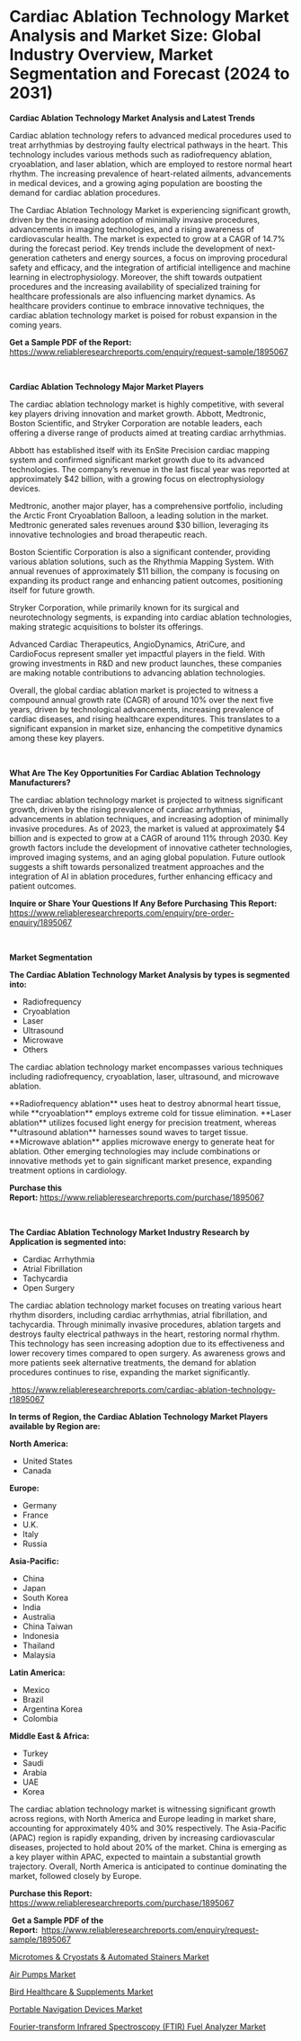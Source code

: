 <p><h1>Cardiac Ablation Technology Market Analysis and Market Size: Global Industry Overview, Market Segmentation and Forecast (2024 to 2031)</h1></p><p><strong>Cardiac Ablation Technology Market Analysis and Latest Trends</strong></p>
<p><p>Cardiac ablation technology refers to advanced medical procedures used to treat arrhythmias by destroying faulty electrical pathways in the heart. This technology includes various methods such as radiofrequency ablation, cryoablation, and laser ablation, which are employed to restore normal heart rhythm. The increasing prevalence of heart-related ailments, advancements in medical devices, and a growing aging population are boosting the demand for cardiac ablation procedures.</p><p>The Cardiac Ablation Technology Market is experiencing significant growth, driven by the increasing adoption of minimally invasive procedures, advancements in imaging technologies, and a rising awareness of cardiovascular health. The market is expected to grow at a CAGR of 14.7% during the forecast period. Key trends include the development of next-generation catheters and energy sources, a focus on improving procedural safety and efficacy, and the integration of artificial intelligence and machine learning in electrophysiology. Moreover, the shift towards outpatient procedures and the increasing availability of specialized training for healthcare professionals are also influencing market dynamics. As healthcare providers continue to embrace innovative techniques, the cardiac ablation technology market is poised for robust expansion in the coming years.</p></p>
<p><strong>Get a Sample PDF of the Report:&nbsp;</strong> <a href="https://www.reliableresearchreports.com/enquiry/request-sample/1895067?utm_campaign=4&utm_medium=2&utm_source=Github&utm_content=ia&utm_term=24102024&utm_id=cardiac-ablation-technology">https://www.reliableresearchreports.com/enquiry/request-sample/1895067</a></p>
<p>&nbsp;</p>
<p><strong>Cardiac Ablation Technology Major Market Players</strong></p>
<p><p>The cardiac ablation technology market is highly competitive, with several key players driving innovation and market growth. Abbott, Medtronic, Boston Scientific, and Stryker Corporation are notable leaders, each offering a diverse range of products aimed at treating cardiac arrhythmias.</p><p>Abbott has established itself with its EnSite Precision cardiac mapping system and confirmed significant market growth due to its advanced technologies. The company’s revenue in the last fiscal year was reported at approximately $42 billion, with a growing focus on electrophysiology devices.</p><p>Medtronic, another major player, has a comprehensive portfolio, including the Arctic Front Cryoablation Balloon, a leading solution in the market. Medtronic generated sales revenues around $30 billion, leveraging its innovative technologies and broad therapeutic reach.</p><p>Boston Scientific Corporation is also a significant contender, providing various ablation solutions, such as the Rhythmia Mapping System. With annual revenues of approximately $11 billion, the company is focusing on expanding its product range and enhancing patient outcomes, positioning itself for future growth.</p><p>Stryker Corporation, while primarily known for its surgical and neurotechnology segments, is expanding into cardiac ablation technologies, making strategic acquisitions to bolster its offerings.</p><p>Advanced Cardiac Therapeutics, AngioDynamics, AtriCure, and CardioFocus represent smaller yet impactful players in the field. With growing investments in R&D and new product launches, these companies are making notable contributions to advancing ablation technologies.</p><p>Overall, the global cardiac ablation market is projected to witness a compound annual growth rate (CAGR) of around 10% over the next five years, driven by technological advancements, increasing prevalence of cardiac diseases, and rising healthcare expenditures. This translates to a significant expansion in market size, enhancing the competitive dynamics among these key players.</p></p>
<p>&nbsp;</p>
<p><strong>What Are The Key Opportunities For Cardiac Ablation Technology Manufacturers?</strong></p>
<p><p>The cardiac ablation technology market is projected to witness significant growth, driven by the rising prevalence of cardiac arrhythmias, advancements in ablation techniques, and increasing adoption of minimally invasive procedures. As of 2023, the market is valued at approximately $4 billion and is expected to grow at a CAGR of around 11% through 2030. Key growth factors include the development of innovative catheter technologies, improved imaging systems, and an aging global population. Future outlook suggests a shift towards personalized treatment approaches and the integration of AI in ablation procedures, further enhancing efficacy and patient outcomes.</p></p>
<p><strong>Inquire or Share Your Questions If Any Before Purchasing This Report:</strong> <a href="https://www.reliableresearchreports.com/enquiry/pre-order-enquiry/1895067?utm_campaign=4&utm_medium=2&utm_source=Github&utm_content=ia&utm_term=24102024&utm_id=cardiac-ablation-technology">https://www.reliableresearchreports.com/enquiry/pre-order-enquiry/1895067</a></p>
<p>&nbsp;</p>
<p><strong>Market Segmentation</strong></p>
<p><strong>The Cardiac Ablation Technology Market Analysis by types is segmented into:</strong></p>
<p><ul><li>Radiofrequency</li><li>Cryoablation</li><li>Laser</li><li>Ultrasound</li><li>Microwave</li><li>Others</li></ul></p>
<p><p>The cardiac ablation technology market encompasses various techniques including radiofrequency, cryoablation, laser, ultrasound, and microwave ablation. </p><p>**Radiofrequency ablation** uses heat to destroy abnormal heart tissue, while **cryoablation** employs extreme cold for tissue elimination. **Laser ablation** utilizes focused light energy for precision treatment, whereas **ultrasound ablation** harnesses sound waves to target tissue. **Microwave ablation** applies microwave energy to generate heat for ablation. Other emerging technologies may include combinations or innovative methods yet to gain significant market presence, expanding treatment options in cardiology.</p></p>
<p><strong>Purchase this Report:&nbsp;</strong><a href="https://www.reliableresearchreports.com/purchase/1895067?utm_campaign=4&utm_medium=2&utm_source=Github&utm_content=ia&utm_term=24102024&utm_id=cardiac-ablation-technology">https://www.reliableresearchreports.com/purchase/1895067</a></p>
<p>&nbsp;</p>
<p><strong>The Cardiac Ablation Technology Market Industry Research by Application is segmented into:</strong></p>
<p><ul><li>Cardiac Arrhythmia</li><li>Atrial Fibrillation</li><li>Tachycardia</li><li>Open Surgery</li></ul></p>
<p><p>The cardiac ablation technology market focuses on treating various heart rhythm disorders, including cardiac arrhythmias, atrial fibrillation, and tachycardia. Through minimally invasive procedures, ablation targets and destroys faulty electrical pathways in the heart, restoring normal rhythm. This technology has seen increasing adoption due to its effectiveness and lower recovery times compared to open surgery. As awareness grows and more patients seek alternative treatments, the demand for ablation procedures continues to rise, expanding the market significantly.</p></p>
<p><a href="https://www.reliableresearchreports.com/cardiac-ablation-technology-r1895067?utm_campaign=4&utm_medium=2&utm_source=Github&utm_content=ia&utm_term=24102024&utm_id=cardiac-ablation-technology">&nbsp;https://www.reliableresearchreports.com/cardiac-ablation-technology-r1895067</a></p>
<p><strong>In terms of Region, the Cardiac Ablation Technology Market Players available by Region are:</strong></p>
<p>
    <p> <strong> North America: </strong>
        <ul>
            <li>United States</li>
            <li>Canada</li>
        </ul>
        </p> 
    <p> <strong> Europe: </strong>
        <ul>
            <li>Germany</li>
            <li>France</li>
            <li>U.K.</li>
            <li>Italy</li>
            <li>Russia</li>
        </ul>
        </p> 
    <p> <strong> Asia-Pacific: </strong>
        <ul>
            <li>China</li>
            <li>Japan</li>
            <li>South Korea</li>
            <li>India</li>
            <li>Australia</li>
            <li>China Taiwan</li>
            <li>Indonesia</li>
            <li>Thailand</li>
            <li>Malaysia</li>
        </ul>
        </p> 
    <p> <strong> Latin America: </strong>
        <ul>
            <li>Mexico</li>
            <li>Brazil</li>
            <li>Argentina Korea</li>
            <li>Colombia</li>
        </ul>
        </p> 
    <p> <strong> Middle East & Africa: </strong>
        <ul>
            <li>Turkey</li>
            <li>Saudi</li>
            <li>Arabia</li>
            <li>UAE</li>
            <li>Korea</li>
        </ul>
    </p>
    </p>
<p><p>The cardiac ablation technology market is witnessing significant growth across regions, with North America and Europe leading in market share, accounting for approximately 40% and 30% respectively. The Asia-Pacific (APAC) region is rapidly expanding, driven by increasing cardiovascular diseases, projected to hold about 20% of the market. China is emerging as a key player within APAC, expected to maintain a substantial growth trajectory. Overall, North America is anticipated to continue dominating the market, followed closely by Europe.</p></p>
<p><strong>Purchase this Report: </strong><a href="https://www.reliableresearchreports.com/purchase/1895067?utm_campaign=4&utm_medium=2&utm_source=Github&utm_content=ia&utm_term=24102024&utm_id=cardiac-ablation-technology">https://www.reliableresearchreports.com/purchase/1895067</a></p>
<p>&nbsp;<strong>Get a Sample PDF of the Report:&nbsp;&nbsp;</strong><a href="https://www.reliableresearchreports.com/enquiry/request-sample/1895067?utm_campaign=4&utm_medium=2&utm_source=Github&utm_content=ia&utm_term=24102024&utm_id=cardiac-ablation-technology">https://www.reliableresearchreports.com/enquiry/request-sample/1895067</a></p>
<p><strong></strong></p>
<p><p><a href="https://www.linkedin.com/pulse/pioneering-growth-analyzing-global-microtomes-cryostats-automated-n35ec?utm_campaign=4&utm_medium=2&utm_source=Github&utm_content=ia&utm_term=24102024&utm_id=cardiac-ablation-technology">Microtomes & Cryostats & Automated Stainers Market</a></p><p><a href="https://issuu.com/reportprime-2/docs/air-pumps-market-size-2030.pptx_6d85909b84a729?utm_campaign=4&utm_medium=2&utm_source=Github&utm_content=ia&utm_term=24102024&utm_id=cardiac-ablation-technology">Air Pumps Market</a></p><p><a href="https://github.com/WayneHopkins413/Market-Research-Report-List-1/blob/main/bird-healthcare-supplements-market.md?utm_campaign=4&utm_medium=2&utm_source=Github&utm_content=ia&utm_term=24102024&utm_id=cardiac-ablation-technology">Bird Healthcare & Supplements Market</a></p><p><a href="https://issuu.com/reportprime-2/docs/portable-navigation-devices-market-_81018f79d01538?utm_campaign=4&utm_medium=2&utm_source=Github&utm_content=ia&utm_term=24102024&utm_id=cardiac-ablation-technology">Portable Navigation Devices Market</a></p><p><a href="https://github.com/alesiasc0na/Market-Research-Report-List-1/blob/main/fourier-transform-infrared-spectroscopy-ftir-fuel-analyzer-market.md?utm_campaign=4&utm_medium=2&utm_source=Github&utm_content=ia&utm_term=24102024&utm_id=cardiac-ablation-technology">Fourier-transform Infrared Spectroscopy (FTIR) Fuel Analyzer Market</a></p></p>